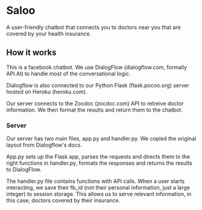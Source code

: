 # Saloo

A user-friendly chatbot that connects you to doctors near you that are covered by your health insurance.

## How it works

This is a facebook chatbot. We use DialogFlow (dialogflow.com, formally API.AI) to handle most of the conversational logic. 

Dialogflow is also connected to our Python Flask (flask.pocoo.org) server hosted on Heroku (heroku.com).

Our server connects to the Zocdoc (zocdoc.com) API to retreive doctor information. We then format the results and return them to the chatbot.

### Server 

Our server has two main files, app.py and handler.py. We copied the original layout from Dialogflow's docs. 

App.py sets up the Flask app, parses the requests and directs them to the right functions in handler.py, formats the responses and returns the results to DialogFlow. 

The handler.py file contains functions with API calls. When a user starts interacting, we save their fb_id (not their personal information, just a large integer) to session storage. This allows us to serve relevant information, in this case, doctors covered by their insurance. 


